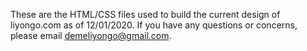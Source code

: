 These are the HTML/CSS files used to build the current design of liyongo.com as of 12/01/2020. If you have any questions or concerns, please email demeliyongo@gmail.com.